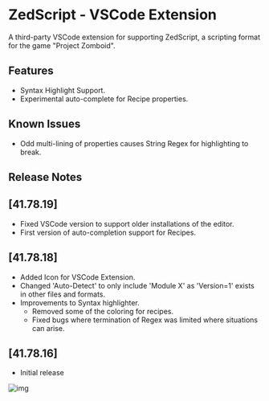 # ZedScript - VSCode Extension

A third-party VSCode extension for supporting ZedScript, a scripting format for the game \"Project Zomboid\".

## Features

- Syntax Highlight Support.
- Experimental auto-complete for Recipe properties.

## Known Issues

- Odd multi-lining of properties causes String Regex for highlighting to break.

## Release Notes

## [41.78.19]

- Fixed VSCode version to support older installations of the editor.
- First version of auto-completion support for Recipes.

## [41.78.18]

- Added Icon for VSCode Extension.
- Changed 'Auto-Detect' to only include 'Module X' as 'Version=1' exists in other files and formats.
- Improvements to Syntax highlighter.
  - Removed some of the coloring for recipes.
  - Fixed bugs where termination of Regex was limited where situations can arise.

## [41.78.16]

- Initial release

![img](https://i.imgur.com/ZLnfTK4.png)
